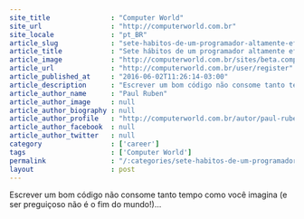 ```yaml
---
site_title               : "Computer World"
site_url                 : "http://computerworld.com.br"
site_locale              : "pt_BR"
article_slug             : "sete-habitos-de-um-programador-altamente-eficaz"
article_title            : "Sete hábitos de um programador altamente eficaz"
article_image            : "http://computerworld.com.br/sites/beta.computerworld.com.br/files/news_articles/desenvolvedor.jpg"
article_url              : "http://computerworld.com.br/user/register"
article_published_at     : "2016-06-02T11:26:14-03:00"
article_description      : "Escrever um bom código não consome tanto tempo como você imagina (e ser preguiçoso não é o fim do mundo!)..."
article_author_name      : "Paul Ruben"
article_author_image     : null
article_author_biography : null
article_author_profile   : "http://computerworld.com.br/autor/paul-rubens"
article_author_facebook  : null
article_author_twitter   : null
category                 : ['career']
tags                     : ['Computer World']
permalink                : "/:categories/sete-habitos-de-um-programador-altamente-eficaz/"
layout                   : post
---
```


Escrever um bom código não consome tanto tempo como você imagina (e ser preguiçoso não é o fim do mundo!)...
